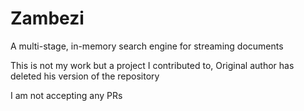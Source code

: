 # Zambezi
A multi-stage, in-memory search engine for streaming documents

This is not my work but a project I contributed to, Original author has deleted his version of the repository  

I am not accepting any PRs
